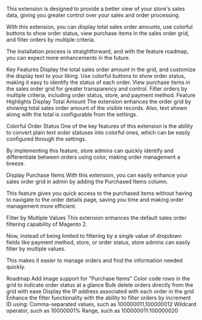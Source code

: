 This extension is designed to provide a better view of your store's sales data, giving you greater control over your sales and order processing.

With this extension, you can display total sales order amounts, use colorful buttons to show order status, view purchase items in the sales order grid, and filter orders by multiple criteria.

The installation process is straightforward, and with the feature roadmap, you can expect more enhancements in the future.

Key Features
Display the total sales order amount in the grid, and customize the display text to your liking.
Use colorful buttons to show order status, making it easy to identify the status of each order.
View purchase items in the sales order grid for greater transparency and control.
Filter orders by multiple criteria, including order status, store, and payment method.
Feature Highlights
Display Total Amount
The extension enhances the order grid by showing total sales order amount of the visible records.
Also, text shown along with the total is configurable from the settings.

Colorful Order Status
One of the key features of this extension is the ability to convert plain text order statuses into colorful ones, which can be easily configured through the settings.

By implementing this feature, store admins can quickly identify and differentiate between orders using color, making order management a breeze.

Display Purchase Items
With this extension, you can easily enhance your sales order grid in admin by adding the Purchased Items column.

This feature gives you quick access to the purchased items without having to navigate to the order details page, saving you time and making order management more efficient.

Filter by Multiple Values
This extension enhances the default sales order filtering capability of Magento 2.

Now, instead of being limited to filtering by a single value of dropdown fields like payment method, store, or order status, store admins can easily filter by multiple values.

This makes it easier to manage orders and find the information needed quickly.

Roadmap
Add image support for "Purchase Items"
Color code rows in the grid to indicate order status at a glance
Bulk delete orders directly from the grid with ease
Display the IP address associated with each order in the grid
Enhance the filter functionality with the ability to filter orders by increment ID using:
Comma-separated values, such as 100000011,100000012
Wildcard operator, such as 10000001%
Range, such as 100000011:100000020